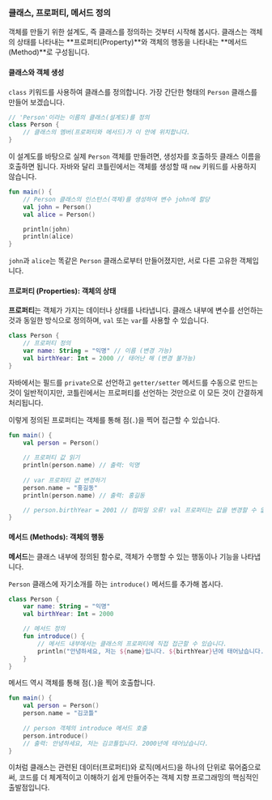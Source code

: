 ### 클래스, 프로퍼티, 메서드 정의

객체를 만들기 위한 설계도, 즉 클래스를 정의하는 것부터 시작해 봅시다. 클래스는 객체의 상태를 나타내는 \*\*프로퍼티(Property)\*\*와 객체의 행동을 나타내는 \*\*메서드(Method)\*\*로 구성됩니다.

#### 클래스와 객체 생성

`class` 키워드를 사용하여 클래스를 정의합니다. 가장 간단한 형태의 `Person` 클래스를 만들어 보겠습니다.

```kotlin
// 'Person'이라는 이름의 클래스(설계도)를 정의
class Person {
    // 클래스의 멤버(프로퍼티와 메서드)가 이 안에 위치합니다.
}
```

이 설계도를 바탕으로 실제 `Person` 객체를 만들려면, 생성자를 호출하듯 클래스 이름을 호출하면 됩니다. 자바와 달리 코틀린에서는 객체를 생성할 때 `new` 키워드를 사용하지 않습니다.

```kotlin
fun main() {
    // Person 클래스의 인스턴스(객체)를 생성하여 변수 john에 할당
    val john = Person()
    val alice = Person()

    println(john)
    println(alice)
}
```

`john`과 `alice`는 똑같은 `Person` 클래스로부터 만들어졌지만, 서로 다른 고유한 객체입니다.

#### 프로퍼티 (Properties): 객체의 상태

**프로퍼티**는 객체가 가지는 데이터나 상태를 나타냅니다. 클래스 내부에 변수를 선언하는 것과 동일한 방식으로 정의하며, `val` 또는 `var`를 사용할 수 있습니다.

```kotlin
class Person {
    // 프로퍼티 정의
    var name: String = "익명" // 이름 (변경 가능)
    val birthYear: Int = 2000 // 태어난 해 (변경 불가능)
}
```

자바에서는 필드를 `private`으로 선언하고 `getter/setter` 메서드를 수동으로 만드는 것이 일반적이지만, 코틀린에서는 프로퍼티를 선언하는 것만으로 이 모든 것이 간결하게 처리됩니다.

이렇게 정의된 프로퍼티는 객체를 통해 점(`.`)을 찍어 접근할 수 있습니다.

```kotlin
fun main() {
    val person = Person()
    
    // 프로퍼티 값 읽기
    println(person.name) // 출력: 익명
    
    // var 프로퍼티 값 변경하기
    person.name = "홍길동"
    println(person.name) // 출력: 홍길동

    // person.birthYear = 2001 // 컴파일 오류! val 프로퍼티는 값을 변경할 수 없습니다.
}
```

#### 메서드 (Methods): 객체의 행동

**메서드**는 클래스 내부에 정의된 함수로, 객체가 수행할 수 있는 행동이나 기능을 나타냅니다.

`Person` 클래스에 자기소개를 하는 `introduce()` 메서드를 추가해 봅시다.

```kotlin
class Person {
    var name: String = "익명"
    val birthYear: Int = 2000

    // 메서드 정의
    fun introduce() {
        // 메서드 내부에서는 클래스의 프로퍼티에 직접 접근할 수 있습니다.
        println("안녕하세요, 저는 ${name}입니다. ${birthYear}년에 태어났습니다.")
    }
}
```

메서드 역시 객체를 통해 점(`.`)을 찍어 호출합니다.

```kotlin
fun main() {
    val person = Person()
    person.name = "김코틀"
    
    // person 객체의 introduce 메서드 호출
    person.introduce() 
    // 출력: 안녕하세요, 저는 김코틀입니다. 2000년에 태어났습니다.
}
```

이처럼 클래스는 관련된 데이터(프로퍼티)와 로직(메서드)을 하나의 단위로 묶어줌으로써, 코드를 더 체계적이고 이해하기 쉽게 만들어주는 객체 지향 프로그래밍의 핵심적인 출발점입니다.